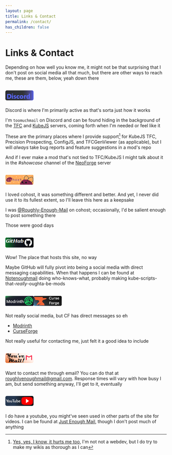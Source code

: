 ```yaml
---
layout: page
title: Links & Contact
permalink: /contact/
has_children: false
---
```


# Links & Contact

Depending on how well you know me, it might not be that surprising that I don't post on social media all that much, but there are other ways to reach me, these are them, below, yeah down there

## <span style="font-size:0em;">Discord</span><a href="#discord"><img src="/assets/images/discord.png" alt="Discord"></a>

Discord is where I'm primarily active as that's sorta just how it works

I'm `toomuchmail` on Discord and can be found hiding in the background of the [TFC](https://discord.gg/PRuAKvY) and [KubeJS](https://discord.gg/fKjDAetj) servers, coming forth when I'm needed or feel like it

These are the primary places where I provide support[^1] for KubeJS TFC, Precision Prospecting, ConfigJS, and TFCGenViewer (as applicable), but I will *always* take bug reports and feature suggestions in a mod's repo

And if I ever make a mod that's not tied to TFC/KubeJS I might talk about it in the *#showcase* channel of the [NeoForge](https://discord.gg/neoforged) server

## <span style="font-size:0em;">Cohost</span><a href="#cohost"><img src="/assets/images/cohost.gif" alt="cohost"></a>

I loved cohost, it was something different and better. And yet, I never did use it to its fullest extent, so I'll leave this here as a keepsake

I was [@Roughly-Enough-Mail](https://cohost.org/Roughly-Enough-Mail) on cohost; occasionally, I'd be salient enough to post something there

Those were good days

## <span style="font-size:0em;">GitHub</span><a href="#github"><img src="/assets/images/github.png" alt="GitHub"></a>

Wow! The place that hosts this site, no way

Maybe GitHub will fully pivot into being a social media with direct messaging capabilities. When that happens I can be found at [Notenoughmail](https://github.com/Notenoughmail) doing who-knows-what, probably making kube-scripts-that-*really*-oughta-be-mods

## <span style="font-size:0em;">Modrinth & CurseForge</span><a href="#modrinth--curseforge"><img src="/assets/images/modrinth.png" alt="Modrinth"><img src="/assets/images/curseforge.png" alt="CurseForge"></a>

Not really social media, but CF has direct messages so eh

- [Modrinth](https://modrinth.com/user/Notenoughmail)
- [CurseForge](https://www.curseforge.com/members/notenoughmail/projects)

Not really useful for contacting me, just felt it a good idea to include

## <span style="font-size:0em;">email</span><a href="#email"><img src="/assets/images/email.png" alt="email"></a>

Want to contact me through email? You can do that at <a href="mailto:roughlyenoughmail@gmail.com">roughlyenoughmail@gmail.com</a>. Response times will vary with how busy I am, but send something anyway, I'll get to it, eventually

## <span style="font-size:0em;">YouTube</span><a href="#youtube"><img src="/assets/images/youtube.png" alt="YouTube"></a>

I do have a youtube, you might've seen used in other parts of the site for videos. I can be found at [Just Enough Mail](https://www.youtube.com/@justenoughmail), though I don't post much of anything

[^1]: [Yes, yes, I know, it hurts me too](https://web.archive.org/web/20230526160925/https://cohost.org/cathoderaydude/post/474632-someone-asked-in-the), I'm not not a webdev, but I do try to make my wikis as thorough as I can
